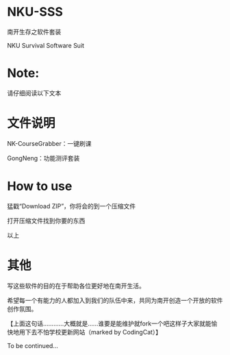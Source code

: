 NKU-SSS
=======
南开生存之软件套装

NKU Survival Software Suit

Note:
=======
请仔细阅读以下文本

文件说明
=======
NK-CourseGrabber：一键刷课

GongNeng：功能测评套装


How to use
========
猛戳“Download ZIP”，你将会的到一个压缩文件

打开压缩文件找到你要的东西

以上

其他
=======
写这些软件的目的在于帮助各位更好地在南开生活。

希望每一个有能力的人都加入到我们的队伍中来，共同为南开创造一个开放的软件创作氛围。

【上面这句话…………大概就是……谁要是能维护就fork一个吧这样子大家就能愉快地用下去不怕学校更新网站（marked by CodingCat）】

To be continued…

